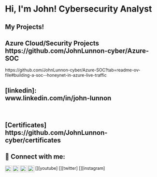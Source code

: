 <h1>Hi, I'm John! Cybersecurity Analyst


<h2> My Projects!</h2>

<h2> Azure Cloud/Security Projects <br>https://github.com/JohnLunnon-cyber/Azure-SOC</h2>
https://github.com/JohnLunnon-cyber/Azure-SOC?tab=readme-ov-file#building-a-soc--honeynet-in-azure-live-traffic



<h2>[linkedin]:<br> www.linkedin.com/in/john-lunnon</h2> <br>


<h2>[Certificates]<br>https://github.com/JohnLunnon-cyber/certificates</h2>

<h2>🤳 Connect with me:</h2> 

[<img align="left" alt="JoshMadakor | YouTube" width="22px" src="https://cdn.jsdelivr.net/npm/simple-icons@v3/icons/youtube.svg" />][youtube]
[<img align="left" alt="JoshMadakor | Twitter" width="22px" src="https://cdn.jsdelivr.net/npm/simple-icons@v3/icons/twitter.svg" />][twitter]
[<img align="left" alt="JoshMadakor | LinkedIn" width="22px" src="https://cdn.jsdelivr.net/npm/simple-icons@v3/icons/linkedin.svg" />][linkedin]
[<img align="left" alt="JoshMadakor | Instagram" width="22px" src="https://cdn.jsdelivr.net/npm/simple-icons@v3/icons/instagram.svg" />][instagram]


[linkedin]: www.linkedin.com/in/john-lunnon


<!--
**joshmadakor1/joshmadakor1** is a ✨ _special_ ✨ repository because its `README.md` (this file) appears on your GitHub profile.

Here are some ideas to get you started:

- 🔭 I’m currently working on ...
- 🌱 I’m currently learning ...
- 👯 I’m looking to collaborate on ...
- 🤔 I’m looking for help with ...
- 💬 Ask me about ...
- 📫 How to reach me: ...
- 😄 Pronouns: ...
- ⚡ Fun fact: ...
-->
